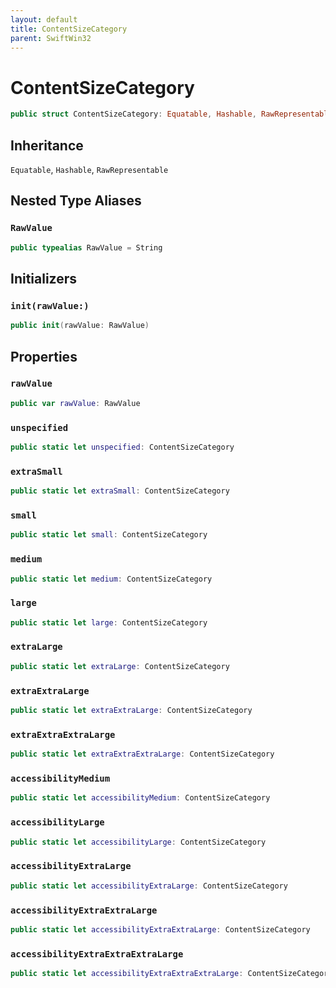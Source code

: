 ```yaml
---
layout: default
title: ContentSizeCategory
parent: SwiftWin32
---
```

# ContentSizeCategory

``` swift
public struct ContentSizeCategory: Equatable, Hashable, RawRepresentable 
```

## Inheritance

`Equatable`, `Hashable`, `RawRepresentable`

## Nested Type Aliases

### `RawValue`

``` swift
public typealias RawValue = String
```

## Initializers

### `init(rawValue:)`

``` swift
public init(rawValue: RawValue) 
```

## Properties

### `rawValue`

``` swift
public var rawValue: RawValue
```

### `unspecified`

``` swift
public static let unspecified: ContentSizeCategory 
```

### `extraSmall`

``` swift
public static let extraSmall: ContentSizeCategory 
```

### `small`

``` swift
public static let small: ContentSizeCategory 
```

### `medium`

``` swift
public static let medium: ContentSizeCategory 
```

### `large`

``` swift
public static let large: ContentSizeCategory 
```

### `extraLarge`

``` swift
public static let extraLarge: ContentSizeCategory 
```

### `extraExtraLarge`

``` swift
public static let extraExtraLarge: ContentSizeCategory 
```

### `extraExtraExtraLarge`

``` swift
public static let extraExtraExtraLarge: ContentSizeCategory 
```

### `accessibilityMedium`

``` swift
public static let accessibilityMedium: ContentSizeCategory 
```

### `accessibilityLarge`

``` swift
public static let accessibilityLarge: ContentSizeCategory 
```

### `accessibilityExtraLarge`

``` swift
public static let accessibilityExtraLarge: ContentSizeCategory 
```

### `accessibilityExtraExtraLarge`

``` swift
public static let accessibilityExtraExtraLarge: ContentSizeCategory 
```

### `accessibilityExtraExtraExtraLarge`

``` swift
public static let accessibilityExtraExtraExtraLarge: ContentSizeCategory 
```
